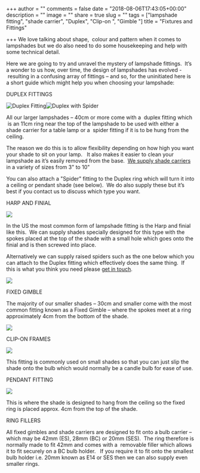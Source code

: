 +++
author = ""
comments = false
date = "2018-08-06T17:43:05+00:00"
description = ""
image = ""
share = true
slug = ""
tags = ["lampshade fitting", "shade carrier", "Duplex", "Clip-on ", "Gimble "]
title = "Fixtures and Fittings"

+++
We love talking about shape,  colour and pattern when it comes to lampshades but we do also need to do some housekeeping and help with some technical detail.

Here we are going to try and unravel the mystery of lampshade fittings.  It’s a wonder to us how, over time, the design of lampshades has evolved -  resulting in a confusing array of fittings – and so, for the uninitiated here is a short guide which might help you when choosing your lampshade:

DUPLEX FITTINGS

![](/uploads/2018/08/08/IMG_0389.JPG "Duplex Fitting")![](/uploads/2018/08/08/IMG_0391.JPG "Duplex with Spider")

All our larger lampshades – 40cm or more come with a  duplex fitting which  is an 11cm ring near the top of the lampshade to be used with either a shade carrier for a table lamp or a  spider fitting if it is to be hung from the ceiling.

The reason we do this is to allow flexibility depending on how high you want your shade to sit on your lamp.   It also makes it easier to clean your lampshade as it’s easily removed from the base.  [We supply shade carriers](https://samarkanddesign.com/shop/lampshade-carriers "Lampshade carriers in the Samarkand shop") in a variety of sizes from 3" to 10"

You can also attach a "Spider" fitting to the Duplex ring which will turn it into a ceiling or pendant shade (see below).  We do also supply these but it’s best if you contact us to discuss which type you want.

HARP AND FINIAL

![](/uploads/2018/08/08/IMG_0390.JPG)

In the US the most common form of lampshade fitting is the Harp and finial like this.  We can supply shades specially designed for this type with the spokes placed at the top of the shade with a small hole which goes onto the finial and is then screwed into place.

Alternatively we can supply raised spiders such as the one below which you can attach to the Duplex fitting which effectively does the same thing.  If this is what you think you need please [get in touch](https://samarkanddesign.com/contact "Contact Samarkand Design").

![](/uploads/2018/08/08/IMG_0392.JPG)

FIXED GIMBLE

The majority of our smaller shades – 30cm and smaller come with the most common fitting known as a Fixed Gimble – where the spokes meet at a ring approximately 4cm from the bottom of the shade.

![](/uploads/2018/08/08/IMG_0394.JPG)

CLIP-ON FRAMES

![](/uploads/2018/08/08/IMG_0435.JPG)

This fitting is commonly used on small shades so that you can just slip the shade onto the bulb which would normally be a candle bulb for ease of use.

PENDANT FITTING

![](/uploads/2018/08/08/IMG_0393.JPG)

This is where the shade is designed to hang from the ceiling so the fixed ring is placed approx. 4cm from the top of the shade.

RING FILLERS

All fixed gimbles and shade carriers are designed to fit onto a bulb carrier – which may be 42mm (ES), 28mm (BC) or 20mm (SES).  The ring therefore is normally made to fit 42mm and comes with a  removable filler which allows it to fit securely on a BC bulb holder.   If you require it to fit onto the smallest bulb holder i.e. 20mm known as E14 or SES then we can also supply even smaller rings.